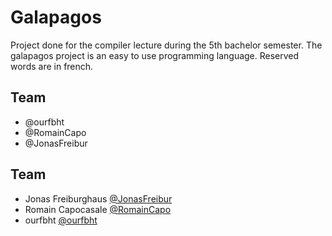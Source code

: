 # Galapagos

Project done for the compiler lecture during the 5th bachelor semester.
The galapagos project is an easy to use programming language.
Reserved words are in french.

## Team 

* @ourfbht
* @RomainCapo
* @JonasFreibur 

## Team

* Jonas Freiburghaus [@JonasFreibur](https://github.com/JonasFreibur)
* Romain Capocasale [@RomainCapo](https://github.com/RomainCapo)
* ourfbht [@ourfbht](https://github.com/ourfbht)
